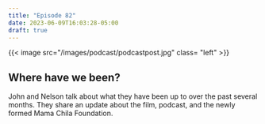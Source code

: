 ```yaml
---
title: "Episode 82"
date: 2023-06-09T16:03:28-05:00
draft: true
---
```


{{< image src="/images/podcast/podcastpost.jpg" class= "left" >}}
## Where have we been?

John and Nelson talk about what they have been up to over the past several months. They share an update about the film, podcast, and the newly formed Mama Chila Foundation.